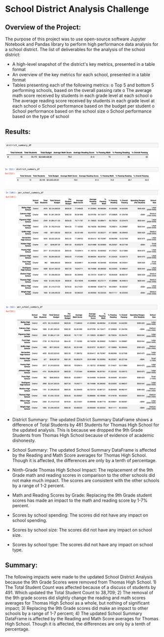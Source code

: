 # School District Analysis Challenge

## Overview of the Project:
The purpose of this project was to use open-source software Jupyter Notebook and Pandas library to perform high performance data analysis for a school district.  The list of deliverables for the analysis of the school district:

-	A high-level snapshot of the district's key metrics, presented in a table format
-	An overview of the key metrics for each school, presented in a table format
-	Tables presenting each of the following metrics:
        o	Top 5 and bottom 5 performing schools, based on the overall passing rate
        o	The average math score received by students in each grade level at each school
        o	The average reading score received by students in each grade level at each school
        o	School performance based on the budget per student
        o	School performance based on the school size 
        o	School performance based on the type of school

## Results:
![District_Summary_Initial_Analysis](https://github.com/doloresbryant83/School_District_Analysis/blob/main/District_Summary_Initial_Analysis.png)

![District_Summary_Updated_Analysis](https://github.com/doloresbryant83/School_District_Analysis/blob/main/District_Summary_Updated_Analysis.png)

![School_Summary_Initial_Analysis](https://github.com/doloresbryant83/School_District_Analysis/blob/main/School_Summary_Initial%20Analysis.png)

![School_Summary_Updated_Analysis](https://github.com/doloresbryant83/School_District_Analysis/blob/main/School_Summary_Updated_Analysis.png)

-	District Summary: The updated District Summary DataFrame shows a difference of Total Students by 461 Students for Thomas High School for the updated analysis.  This is because we dropped the 9th Grade Students from Thomas High School because of evidence of academic dishonesty.

-	School Summary: The updated School Summary DataFrame is affected by the Reading and Math Score averages for Thomas High School. Though it is affected, the differences are only by a tenth of percentage.

-	Ninth-Grade Thomas High School Impact: The replacement of the 9th Grade math and reading scores in comparison to the other schools did not make much impact.  The scores are consistent with the other schools by a range of 1-2 percent.

-	Math and Reading Scores by Grade: Replacing the 9th Grade student scores has made an impact to the math and reading score by 1-7% percent.

-	Scores by school spending: The scores did not have any impact on school spending.

-	Scores by school size: The scores did not have any impact on school size.

-	Scores by school type: The scores did not have any impact on school type.


## Summary: 
The following impacts were made to the updated School District Analysis because the 9th Grade Scores were removed from Thomas High School. 1) The Total Student Count was affected because of a discuss of students by 491.  Which updated the Total Student Count to 38,709; 2) The removal of the 9th grade scores did slightly change the reading and math scores averages for Thomas High School as a whole, but nothing of significant impact; 3) Replacing the 9th Grade scores did make an impact to other schools by a range of 1-7 percent; 4) The updated School Summary DataFrame is affected by the Reading and Math Score averages for Thomas High School. Though it is affected, the differences are only by a tenth of percentage.
